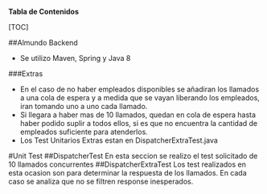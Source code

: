 **Tabla de Contenidos**

[TOC]

##Almundo Backend

- Se utilizo Maven, Spring y Java 8

###Extras
- En el caso de no haber empleados disponibles se añadiran los llamados a una cola de espera y a medida que se vayan liberando los empleados, iran tomando uno a uno cada llamado.
- Si llegara a haber mas de 10 llamados, quedan en cola de espera hasta haber podido suplir a todos ellos, si es que no encuentra la cantidad de empleados suficiente para atenderlos.
- Los Test Unitarios Extras estan en DispatcherExtraTest.java

#Unit Test
##DispatcherTest
En esta seccion se realizo el test solicitado de 10 llamados concurrentes
##DispatcherExtraTest
Los test realizados en esta ocasion son para determinar la respuesta de los llamados. En cada caso se analiza que no se filtren response inesperados.
